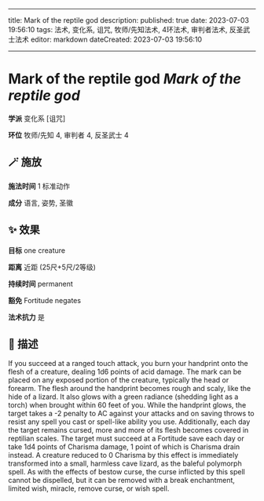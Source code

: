 
---
title: Mark of the reptile god
description: 
published: true
date: 2023-07-03 19:56:10
tags: 法术, 变化系, 诅咒, 牧师/先知法术, 4环法术, 审判者法术, 反圣武士法术
editor: markdown
dateCreated: 2023-07-03 19:56:10

---

# **Mark of the reptile god** *Mark of the reptile god*

**学派** 变化系 \[诅咒\] 

**环位** 牧师/先知 4, 审判者 4, 反圣武士 4

## 🪄 施放

**施法时间** 1 标准动作

**成分** 语言, 姿势, 圣徽

## ✨ 效果 

**目标** one creature 

**距离** 近距 (25尺+5尺/2等级)  

**持续时间** permanent 

**豁免** Fortitude negates

**法术抗力** 是

## 📖 描述

If you succeed at a ranged touch attack, you burn your handprint onto the flesh of a creature, dealing 1d6 points of acid damage. The mark can be placed on any exposed portion of the creature, typically the head or forearm. The flesh around the handprint becomes rough and scaly, like the hide of a lizard. It also glows with a green radiance (shedding light as a torch) when brought within 60 feet of you. While the handprint glows, the target takes a -2 penalty to AC against your attacks and on saving throws to resist any spell you cast or spell-like ability you use.  Additionally, each day the target remains cursed, more and more of its flesh becomes covered in reptilian scales. The target must succeed at a Fortitude save each day or take 1d4 points of Charisma damage, 1 point of which is Charisma drain instead. A creature reduced to 0 Charisma by this effect is immediately transformed into a small, harmless cave lizard, as the baleful polymorph spell.  As with the effects of bestow curse, the curse inflicted by this spell cannot be dispelled, but it can be removed with a break enchantment, limited wish, miracle, remove curse, or wish spell.
    